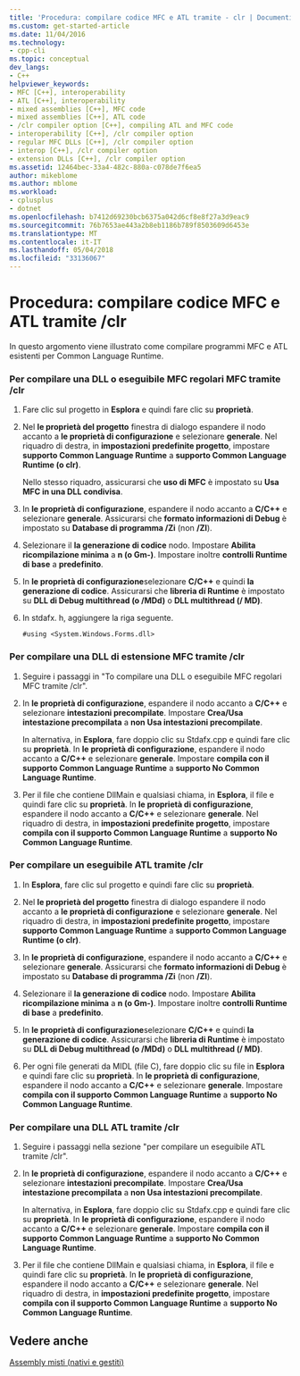 ```yaml
---
title: 'Procedura: compilare codice MFC e ATL tramite - clr | Documenti Microsoft'
ms.custom: get-started-article
ms.date: 11/04/2016
ms.technology:
- cpp-cli
ms.topic: conceptual
dev_langs:
- C++
helpviewer_keywords:
- MFC [C++], interoperability
- ATL [C++], interoperability
- mixed assemblies [C++], MFC code
- mixed assemblies [C++], ATL code
- /clr compiler option [C++], compiling ATL and MFC code
- interoperability [C++], /clr compiler option
- regular MFC DLLs [C++], /clr compiler option
- interop [C++], /clr compiler option
- extension DLLs [C++], /clr compiler option
ms.assetid: 12464bec-33a4-482c-880a-c078de7f6ea5
author: mikeblome
ms.author: mblome
ms.workload:
- cplusplus
- dotnet
ms.openlocfilehash: b7412d69230bcb6375a042d6cf8e8f27a3d9eac9
ms.sourcegitcommit: 76b7653ae443a2b8eb1186b789f8503609d6453e
ms.translationtype: MT
ms.contentlocale: it-IT
ms.lasthandoff: 05/04/2018
ms.locfileid: "33136067"
---
```

# <a name="how-to-compile-mfc-and-atl-code-by-using-clr"></a>Procedura: compilare codice MFC e ATL tramite /clr
In questo argomento viene illustrato come compilare programmi MFC e ATL esistenti per Common Language Runtime.  
  
### <a name="to-compile-an-mfc-executable-or-regular-mfc-dll-by-using-clr"></a>Per compilare una DLL o eseguibile MFC regolari MFC tramite /clr  
  
1.  Fare clic sul progetto in **Esplora** e quindi fare clic su **proprietà**.  
  
2.  Nel **le proprietà del progetto** finestra di dialogo espandere il nodo accanto a **le proprietà di configurazione** e selezionare **generale**. Nel riquadro di destra, in **impostazioni predefinite progetto**, impostare **supporto Common Language Runtime** a **supporto Common Language Runtime (o clr)**.  
  
     Nello stesso riquadro, assicurarsi che **uso di MFC** è impostato su **Usa MFC in una DLL condivisa**.  
  
3.  In **le proprietà di configurazione**, espandere il nodo accanto a **C/C++** e selezionare **generale**. Assicurarsi che **formato informazioni di Debug** è impostato su **Database di programma /Zi** (non **/ZI**).  
  
4.  Selezionare il **la generazione di codice** nodo. Impostare **Abilita ricompilazione minima** a **n (o Gm-)**. Impostare inoltre **controlli Runtime di base** a **predefinito**.  
  
5.  In **le proprietà di configurazione**selezionare **C/C++** e quindi **la generazione di codice**. Assicurarsi che **libreria di Runtime** è impostato su **DLL di Debug multithread (o /MDd)** o **DLL multithread (/ MD)**.  
  
6.  In stdafx. h, aggiungere la riga seguente.  
  
    ```  
    #using <System.Windows.Forms.dll>  
    ```  
  
### <a name="to-compile-an-mfc-extension-dll-by-using-clr"></a>Per compilare una DLL di estensione MFC tramite /clr  
  
1.  Seguire i passaggi in "To compilare una DLL o eseguibile MFC regolari MFC tramite /clr".  
  
2.  In **le proprietà di configurazione**, espandere il nodo accanto a **C/C++** e selezionare **intestazioni precompilate**. Impostare **Crea/Usa intestazione precompilata** a **non Usa intestazioni precompilate**.  
  
     In alternativa, in **Esplora**, fare doppio clic su Stdafx.cpp e quindi fare clic su **proprietà**. In **le proprietà di configurazione**, espandere il nodo accanto a **C/C++** e selezionare **generale**. Impostare **compila con il supporto Common Language Runtime** a **supporto No Common Language Runtime**.  
  
3.  Per il file che contiene DllMain e qualsiasi chiama, in **Esplora**, il file e quindi fare clic su **proprietà**. In **le proprietà di configurazione**, espandere il nodo accanto a **C/C++** e selezionare **generale**. Nel riquadro di destra, in **impostazioni predefinite progetto**, impostare **compila con il supporto Common Language Runtime** a **supporto No Common Language Runtime**.  
  
### <a name="to-compile-an-atl-executable-by-using-clr"></a>Per compilare un eseguibile ATL tramite /clr  
  
1.  In **Esplora**, fare clic sul progetto e quindi fare clic su **proprietà**.  
  
2.  Nel **le proprietà del progetto** finestra di dialogo espandere il nodo accanto a **le proprietà di configurazione** e selezionare **generale**. Nel riquadro di destra, in **impostazioni predefinite progetto**, impostare **supporto Common Language Runtime** a **supporto Common Language Runtime (o clr)**.  
  
3.  In **le proprietà di configurazione**, espandere il nodo accanto a **C/C++** e selezionare **generale**. Assicurarsi che **formato informazioni di Debug** è impostato su **Database di programma /Zi** (non **/ZI**).  
  
4.  Selezionare il **la generazione di codice** nodo. Impostare **Abilita ricompilazione minima** a **n (o Gm-)**. Impostare inoltre **controlli Runtime di base** a **predefinito**.  
  
5.  In **le proprietà di configurazione**selezionare **C/C++** e quindi **la generazione di codice**. Assicurarsi che **libreria di Runtime** è impostato su **DLL di Debug multithread (o /MDd)** o **DLL multithread (/ MD)**.  
  
6.  Per ogni file generati da MIDL (file C), fare doppio clic su file in **Esplora** e quindi fare clic su **proprietà**. In **le proprietà di configurazione**, espandere il nodo accanto a **C/C++** e selezionare **generale**. Impostare **compila con il supporto Common Language Runtime** a **supporto No Common Language Runtime**.  
  
### <a name="to-compile-an-atl-dll-by-using-clr"></a>Per compilare una DLL ATL tramite /clr  
  
1.  Seguire i passaggi nella sezione "per compilare un eseguibile ATL tramite /clr".  
  
2.  In **le proprietà di configurazione**, espandere il nodo accanto a **C/C++** e selezionare **intestazioni precompilate**. Impostare **Crea/Usa intestazione precompilata** a **non Usa intestazioni precompilate**.  
  
     In alternativa, in **Esplora**, fare doppio clic su Stdafx.cpp e quindi fare clic su **proprietà**. In **le proprietà di configurazione**, espandere il nodo accanto a **C/C++** e selezionare **generale**. Impostare **compila con il supporto Common Language Runtime** a **supporto No Common Language Runtime**.  
  
3.  Per il file che contiene DllMain e qualsiasi chiama, in **Esplora**, il file e quindi fare clic su **proprietà**. In **le proprietà di configurazione**, espandere il nodo accanto a **C/C++** e selezionare **generale**. Nel riquadro di destra, in **impostazioni predefinite progetto**, impostare **compila con il supporto Common Language Runtime** a **supporto No Common Language Runtime**.  
  
## <a name="see-also"></a>Vedere anche  
 [Assembly misti (nativi e gestiti)](../dotnet/mixed-native-and-managed-assemblies.md)